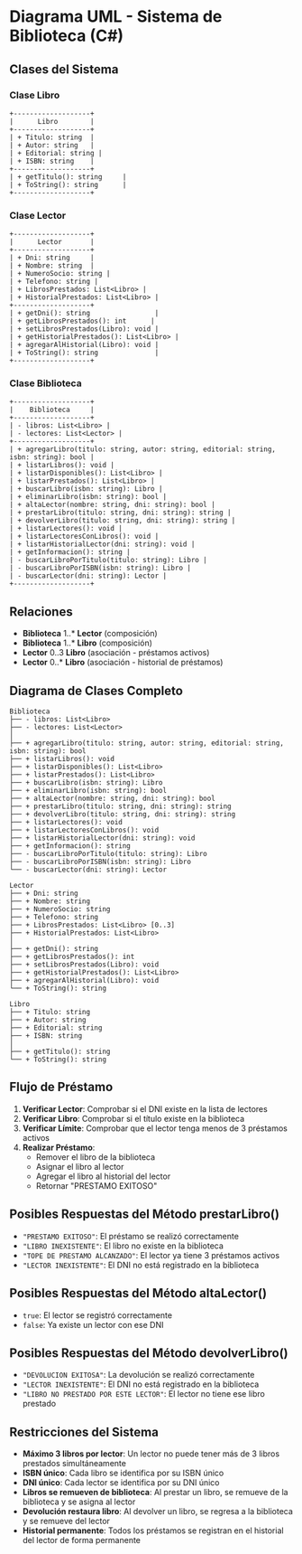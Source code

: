 # Diagrama UML - Sistema de Biblioteca (C#)

## Clases del Sistema

### Clase Libro
```
+-------------------+
|      Libro        |
+-------------------+
| + Titulo: string  |
| + Autor: string   |
| + Editorial: string |
| + ISBN: string    |
+-------------------+
| + getTitulo(): string     |
| + ToString(): string      |
+-------------------+
```

### Clase Lector
```
+-------------------+
|      Lector       |
+-------------------+
| + Dni: string     |
| + Nombre: string  |
| + NumeroSocio: string |
| + Telefono: string |
| + LibrosPrestados: List<Libro> |
| + HistorialPrestados: List<Libro> |
+-------------------+
| + getDni(): string                |
| + getLibrosPrestados(): int      |
| + setLibrosPrestados(Libro): void |
| + getHistorialPrestados(): List<Libro> |
| + agregarAlHistorial(Libro): void |
| + ToString(): string              |
+-------------------+
```

### Clase Biblioteca
```
+-------------------+
|    Biblioteca     |
+-------------------+
| - libros: List<Libro> |
| - lectores: List<Lector> |
+-------------------+
| + agregarLibro(titulo: string, autor: string, editorial: string, isbn: string): bool |
| + listarLibros(): void |
| + listarDisponibles(): List<Libro> |
| + listarPrestados(): List<Libro> |
| + buscarLibro(isbn: string): Libro |
| + eliminarLibro(isbn: string): bool |
| + altaLector(nombre: string, dni: string): bool |
| + prestarLibro(titulo: string, dni: string): string |
| + devolverLibro(titulo: string, dni: string): string |
| + listarLectores(): void |
| + listarLectoresConLibros(): void |
| + listarHistorialLector(dni: string): void |
| + getInformacion(): string |
| - buscarLibroPorTitulo(titulo: string): Libro |
| - buscarLibroPorISBN(isbn: string): Libro |
| - buscarLector(dni: string): Lector |
+-------------------+
```

## Relaciones

- **Biblioteca** 1..* **Lector** (composición)
- **Biblioteca** 1..* **Libro** (composición)
- **Lector** 0..3 **Libro** (asociación - préstamos activos)
- **Lector** 0..* **Libro** (asociación - historial de préstamos)

## Diagrama de Clases Completo

```
Biblioteca
├── - libros: List<Libro>
├── - lectores: List<Lector>
│
├── + agregarLibro(titulo: string, autor: string, editorial: string, isbn: string): bool
├── + listarLibros(): void
├── + listarDisponibles(): List<Libro>
├── + listarPrestados(): List<Libro>
├── + buscarLibro(isbn: string): Libro
├── + eliminarLibro(isbn: string): bool
├── + altaLector(nombre: string, dni: string): bool
├── + prestarLibro(titulo: string, dni: string): string
├── + devolverLibro(titulo: string, dni: string): string
├── + listarLectores(): void
├── + listarLectoresConLibros(): void
├── + listarHistorialLector(dni: string): void
├── + getInformacion(): string
├── - buscarLibroPorTitulo(titulo: string): Libro
├── - buscarLibroPorISBN(isbn: string): Libro
└── - buscarLector(dni: string): Lector

Lector
├── + Dni: string
├── + Nombre: string
├── + NumeroSocio: string
├── + Telefono: string
├── + LibrosPrestados: List<Libro> [0..3]
├── + HistorialPrestados: List<Libro>
│
├── + getDni(): string
├── + getLibrosPrestados(): int
├── + setLibrosPrestados(Libro): void
├── + getHistorialPrestados(): List<Libro>
├── + agregarAlHistorial(Libro): void
└── + ToString(): string

Libro
├── + Titulo: string
├── + Autor: string
├── + Editorial: string
├── + ISBN: string
│
├── + getTitulo(): string
└── + ToString(): string
```

## Flujo de Préstamo

1. **Verificar Lector**: Comprobar si el DNI existe en la lista de lectores
2. **Verificar Libro**: Comprobar si el título existe en la biblioteca
3. **Verificar Límite**: Comprobar que el lector tenga menos de 3 préstamos activos
4. **Realizar Préstamo**: 
   - Remover el libro de la biblioteca
   - Asignar el libro al lector
   - Agregar el libro al historial del lector
   - Retornar "PRESTAMO EXITOSO"

## Posibles Respuestas del Método prestarLibro()

- `"PRESTAMO EXITOSO"`: El préstamo se realizó correctamente
- `"LIBRO INEXISTENTE"`: El libro no existe en la biblioteca
- `"TOPE DE PRESTAMO ALCANZADO"`: El lector ya tiene 3 préstamos activos
- `"LECTOR INEXISTENTE"`: El DNI no está registrado en la biblioteca

## Posibles Respuestas del Método altaLector()

- `true`: El lector se registró correctamente
- `false`: Ya existe un lector con ese DNI

## Posibles Respuestas del Método devolverLibro()

- `"DEVOLUCION EXITOSA"`: La devolución se realizó correctamente
- `"LECTOR INEXISTENTE"`: El DNI no está registrado en la biblioteca
- `"LIBRO NO PRESTADO POR ESTE LECTOR"`: El lector no tiene ese libro prestado

## Restricciones del Sistema

- **Máximo 3 libros por lector**: Un lector no puede tener más de 3 libros prestados simultáneamente
- **ISBN único**: Cada libro se identifica por su ISBN único
- **DNI único**: Cada lector se identifica por su DNI único
- **Libros se remueven de biblioteca**: Al prestar un libro, se remueve de la biblioteca y se asigna al lector
- **Devolución restaura libro**: Al devolver un libro, se regresa a la biblioteca y se remueve del lector
- **Historial permanente**: Todos los préstamos se registran en el historial del lector de forma permanente
